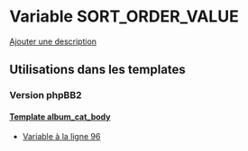 # Variable SORT_ORDER_VALUE
[Ajouter une description](https://fa-tvars.appspot.com/var/SORT_ORDER_VALUE)

## Utilisations dans les templates

### Version phpBB2

#### [Template album_cat_body](subsilver/album_cat_body.md)
* [Variable &agrave; la ligne 96](../subsilver/album_cat_body.tpl#L96)